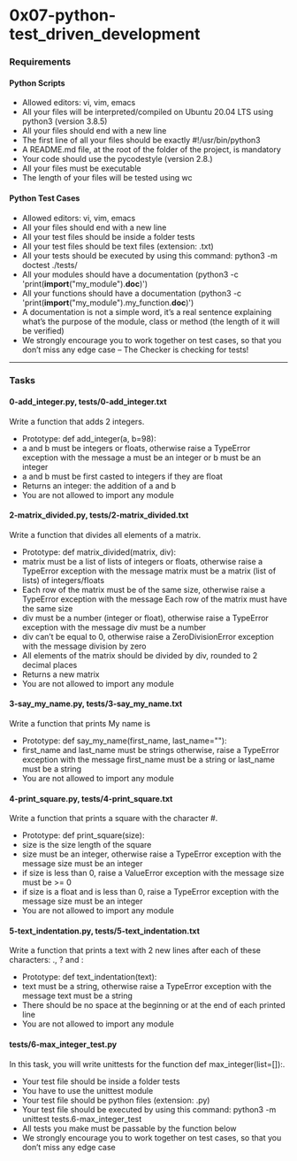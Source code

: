 # 0x07-python-test_driven_development

### Requirements

#### Python Scripts
- Allowed editors: vi, vim, emacs
- All your files will be interpreted/compiled on Ubuntu 20.04 LTS using python3 (version 3.8.5)
- All your files should end with a new line
- The first line of all your files should be exactly #!/usr/bin/python3
- A README.md file, at the root of the folder of the project, is mandatory
- Your code should use the pycodestyle (version 2.8.)
- All your files must be executable
- The length of your files will be tested using wc

#### Python Test Cases
- Allowed editors: vi, vim, emacs
- All your files should end with a new line
- All your test files should be inside a folder tests
- All your test files should be text files (extension: .txt)
- All your tests should be executed by using this command: python3 -m doctest ./tests/
- All your modules should have a documentation (python3 -c 'print(__import__("my_module").__doc__)')
- All your functions should have a documentation (python3 -c 'print(__import__("my_module").my_function.__doc__)')
- A documentation is not a simple word, it’s a real sentence explaining what’s the purpose of the module, class or method (the length of it will be verified)
- We strongly encourage you to work together on test cases, so that you don’t miss any edge case – The Checker is checking for tests!

---

### Tasks

#### 0-add_integer.py, tests/0-add_integer.txt
Write a function that adds 2 integers.

- Prototype: def add_integer(a, b=98):
- a and b must be integers or floats, otherwise raise a TypeError exception with the message a must be an integer or b must be an integer
- a and b must be first casted to integers if they are float
- Returns an integer: the addition of a and b
- You are not allowed to import any module

#### 2-matrix_divided.py, tests/2-matrix_divided.txt
Write a function that divides all elements of a matrix.

- Prototype: def matrix_divided(matrix, div):
- matrix must be a list of lists of integers or floats, otherwise raise a TypeError exception with the message matrix must be a matrix (list of lists) of integers/floats
- Each row of the matrix must be of the same size, otherwise raise a TypeError exception with the message Each row of the matrix must have the same size
- div must be a number (integer or float), otherwise raise a TypeError exception with the message div must be a number
- div can’t be equal to 0, otherwise raise a ZeroDivisionError exception with the message division by zero
- All elements of the matrix should be divided by div, rounded to 2 decimal places
- Returns a new matrix
- You are not allowed to import any module

#### 3-say_my_name.py, tests/3-say_my_name.txt
Write a function that prints My name is <first name> <last name>

- Prototype: def say_my_name(first_name, last_name=""):
- first_name and last_name must be strings otherwise, raise a TypeError exception with the message first_name must be a string or last_name must be a string
- You are not allowed to import any module

#### 4-print_square.py, tests/4-print_square.txt
Write a function that prints a square with the character #.

- Prototype: def print_square(size):
- size is the size length of the square
- size must be an integer, otherwise raise a TypeError exception with the message size must be an integer
- if size is less than 0, raise a ValueError exception with the message size must be >= 0
- if size is a float and is less than 0, raise a TypeError exception with the message size must be an integer
- You are not allowed to import any module

#### 5-text_indentation.py, tests/5-text_indentation.txt
Write a function that prints a text with 2 new lines after each of these characters: ., ? and :

- Prototype: def text_indentation(text):
- text must be a string, otherwise raise a TypeError exception with the message text must be a string
- There should be no space at the beginning or at the end of each printed line
- You are not allowed to import any module

#### tests/6-max_integer_test.py
In this task, you will write unittests for the function def max_integer(list=[]):.

- Your test file should be inside a folder tests
- You have to use the unittest module
- Your test file should be python files (extension: .py)
- Your test file should be executed by using this command: python3 -m unittest tests.6-max_integer_test
- All tests you make must be passable by the function below
- We strongly encourage you to work together on test cases, so that you don’t miss any edge case
